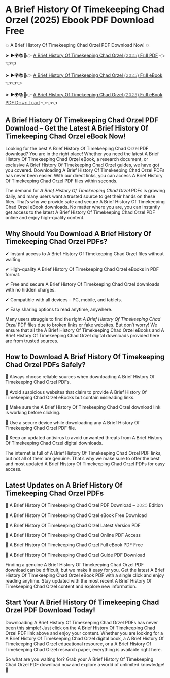 # A Brief History Of Timekeeping Chad Orzel (2025) Ebook PDF Download Free

💥 A Brief History Of Timekeeping Chad Orzel PDF Download Now! 💥

➤ ►🌍📚📱👉 [A Brief History Of Timekeeping Chad Orzel (𝟸𝟶𝟸𝟻) F𝚞ll PDF](https://getpdf.xyz/a-brief-history-of-timekeeping-chad-orzel) 👈👈👈


➤ ►🌍📚📱👉 [A Brief History Of Timekeeping Chad Orzel (𝟸𝟶𝟸𝟻) F𝚞ll eBook](https://getpdf.xyz/a-brief-history-of-timekeeping-chad-orzel) 👈👈👈


➤ ►🌍📚📱👉 [A Brief History Of Timekeeping Chad Orzel (𝟸𝟶𝟸𝟻) F𝚞ll eBook PDF D𝚘𝚠𝚗𝚕𝚘a𝚍](https://getpdf.xyz/a-brief-history-of-timekeeping-chad-orzel) 👈👈👈


## A Brief History Of Timekeeping Chad Orzel PDF Download – Get the Latest A Brief History Of Timekeeping Chad Orzel eBook Now!

Looking for the best A Brief History Of Timekeeping Chad Orzel PDF download? You are in the right place! Whether you need the latest A Brief History Of Timekeeping Chad Orzel eBook, a research document, or exclusive A Brief History Of Timekeeping Chad Orzel guides, we have got you covered. Downloading A Brief History Of Timekeeping Chad Orzel PDFs has never been easier. With our direct links, you can access A Brief History Of Timekeeping Chad Orzel PDF files within seconds.

The demand for *A Brief History Of Timekeeping Chad Orzel* PDFs is growing daily, and many users want a trusted source to get their hands on these files. That’s why we provide safe and secure A Brief History Of Timekeeping Chad Orzel eBook downloads. No matter where you are, you can instantly get access to the latest A Brief History Of Timekeeping Chad Orzel PDF online and enjoy high-quality content.

## Why Should You Download A Brief History Of Timekeeping Chad Orzel PDFs?

✔ Instant access to A Brief History Of Timekeeping Chad Orzel files without waiting.

✔ High-quality A Brief History Of Timekeeping Chad Orzel eBooks in PDF format.

✔ Free and secure A Brief History Of Timekeeping Chad Orzel downloads with no hidden charges.

✔ Compatible with all devices – PC, mobile, and tablets.

✔ Easy sharing options to read anytime, anywhere.

Many users struggle to find the right *A Brief History Of Timekeeping Chad Orzel* PDF files due to broken links or fake websites. But don’t worry! We ensure that all the A Brief History Of Timekeeping Chad Orzel eBooks and A Brief History Of Timekeeping Chad Orzel digital downloads provided here are from trusted sources.

## How to Download A Brief History Of Timekeeping Chad Orzel PDFs Safely?

📌 Always choose reliable sources when downloading A Brief History Of Timekeeping Chad Orzel PDFs.

📌 Avoid suspicious websites that claim to provide A Brief History Of Timekeeping Chad Orzel eBooks but contain misleading links.

📌 Make sure the A Brief History Of Timekeeping Chad Orzel download link is working before clicking.

📌 Use a secure device while downloading any A Brief History Of Timekeeping Chad Orzel PDF file.

📌 Keep an updated antivirus to avoid unwanted threats from A Brief History Of Timekeeping Chad Orzel digital downloads.

The internet is full of A Brief History Of Timekeeping Chad Orzel PDF links, but not all of them are genuine. That’s why we make sure to offer the best and most updated A Brief History Of Timekeeping Chad Orzel PDFs for easy access.

## Latest Updates on A Brief History Of Timekeeping Chad Orzel PDFs

🔹 A Brief History Of Timekeeping Chad Orzel PDF Download – 𝟸𝟶𝟸𝟻 Edition

🔹 A Brief History Of Timekeeping Chad Orzel eBook Free Download

🔹 A Brief History Of Timekeeping Chad Orzel Latest Version PDF

🔹 A Brief History Of Timekeeping Chad Orzel Online PDF Access

🔹 A Brief History Of Timekeeping Chad Orzel Full eBook PDF Free

🔹 A Brief History Of Timekeeping Chad Orzel Guide PDF Download

Finding a genuine A Brief History Of Timekeeping Chad Orzel PDF download can be difficult, but we make it easy for you. Get the latest A Brief History Of Timekeeping Chad Orzel eBook PDF with a single click and enjoy reading anytime. Stay updated with the most recent A Brief History Of Timekeeping Chad Orzel content and explore new information.

## Start Your A Brief History Of Timekeeping Chad Orzel PDF Download Today!

Downloading A Brief History Of Timekeeping Chad Orzel PDFs has never been this simple! Just click on the A Brief History Of Timekeeping Chad Orzel PDF link above and enjoy your content. Whether you are looking for a A Brief History Of Timekeeping Chad Orzel digital book, a A Brief History Of Timekeeping Chad Orzel educational resource, or a A Brief History Of Timekeeping Chad Orzel research paper, everything is available right here.

So what are you waiting for? Grab your A Brief History Of Timekeeping Chad Orzel PDF download now and explore a world of unlimited knowledge! 🚀